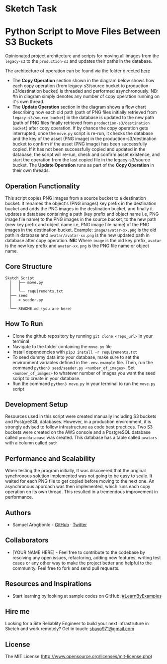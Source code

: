 # Sketch Task

# Python Script to Move Files Between S3 Buckets
Opinionated project architecture and scripts for moving all images from the `legacy-s3` to the `production-s3` and updates their paths in the database. 

The architecture of operation can be found via the folder directed [here](https://github.com/samuelarogbonlo/sre-test/blob/master/ModelOfOperation.png)

- The **Copy Operation** section shown in the diagram below shows how each copy operation (from legacy-s3/source bucket to production-s3/destination bucket) is threaded and performed asynchronously. NB: #n in diagram simply denotes any number of copy operation running on it's own thread.
- The **Update Operation** section in the diagram shows a flow chart describing how each old path (path of PNG files initially retrieved from `legacy-s3/source bucket`) in the database is updated to the new path (path of PNG files finally retrieved from `production-s3/destination bucket`) after copy operation. If by chance the copy operation gets interrupted, once the `move.py` script is re-run, it checks the database and the key of the asset (PNG image) in the production-s3/destination bucket to confirm if the asset (PNG image) has been successfully copied. If it has not been successfully copied and updated in the database, the script will re-run, check and confirm asset existence, and start the operation from the last copied file in the legacy-s3/source bucket. The **Update Operation** runs as part of the **Copy Operation** in their own threads.


## Operation Functionality
This script copies PNG images from a source bucket to a destination bucket. It renames the object's (PNG images) key prefix in the destination bucket and adds the PNG images in the destination bucket, and finally it updates a database containing a path (key prefix and object name i.e, PNG image file name) to the PNG images in the source bucket, to the new path (new key prefix and object name i.e, PNG image file name) of the PNG  images in the destination bucket. Example: `image/avatar-xx.png` is the old path in database and `avatar/avatar-xx.png` is the new updated path in database after copy operation. 
**NB:** Where `image` is the old key prefix, `avatar` is the new key prefix and `avatar-xx.png` is the PNG file name or object name. 

## Core Structure
    Sketch Script
      │   ├── move.py   
      │   │
      │   └── requirements.txt
      ├── seed
      │   > seeder.py  
      │
      └── README.md (you are here)

## How To Run

- Clone the github repository by running `git clone <repo_url>` in your terminal
- Navigate to the folder containing the `move.py` file
- Install dependencies with `pip3 install -r requirements.txt`
- To seed dummy data into your database, make sure to set the environment variables defined in the `.env.example` file. Then, run the command `python3 seed/seeder.py <number_of_images>`. Set `<number_of_images>` to whatever number of images you want the seed script to create in your database.
- Run the command `python3 move.py` in your terminal to run the `move.py` script

## Development Setup

Resources used in this script were created manually including S3 buckets and PostgreSQL databases. However, in a production environment, it is strongly advised to follow infrastructure as code best practices. Two S3 buckets were created on the AWS console and a PostgreSQL database called `proddatabase` was created. This database has a table called `avatars` with a column called `path`

## Performance and Scalability

When testing the program initially, It was discovered that the original synchronous solution implemented was not going to be easy to scale. It waited for each PNG file to get copied before moving to the next one. An asynchronous approach was then implemented, which runs each copy operation on its own thread. This resulted in a tremendous improvement in performance.

## Authors
- Samuel Arogbonlo - [GitHub](https://github.com/samuelarogbonlo) · [Twitter](https://twitter.com/samuelarogbonlo)

## Collaborators
- [YOUR NAME HERE] - Feel free to contribute to the codebase by resolving any open issues, refactoring, adding new features, writing test cases or any other way to make the project better and helpful to the community. Feel free to fork and send pull requests.

## Resources and Inspirations
- Start learning by looking at sample codes on GitHub: [#LearnByExamples](https://github.com/topics/learn-by-examples)

## Hire me
Looking for a Site Reliablity Engineer to build your next infrastruture in Sketch and work remotely? Get in touch: [sbayo971@gmail.com](mailto:sbayo971@gmail.com)

## License

The MIT License (http://www.opensource.org/licenses/mit-license.php)

